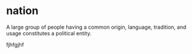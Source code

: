 # nation
A large group of people having a common origin, language, tradition, and usage constitutes a political entity.

fjhfgjhf